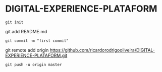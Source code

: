 # DIGITAL-EXPERIENCE-PLATAFORM

```
git init
```
git add README.md
```
git commit -m "first commit"
```
git remote add origin https://github.com/ricardorodrigooliveira/DIGITAL-EXPERIENCE-PLATAFORM.git
```
git push -u origin master
```